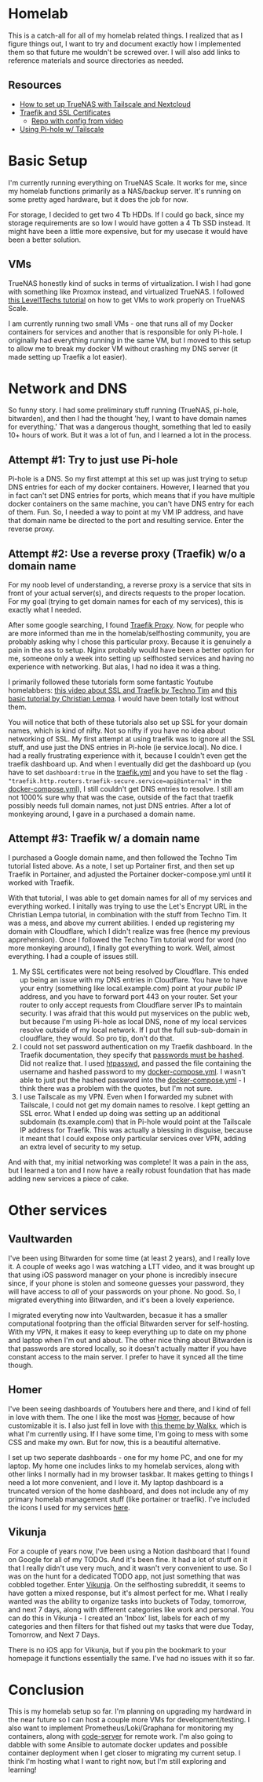 # Homelab
This is a catch-all for all of my homelab related things. I realized that as I figure things out, I want to try and document exactly how I implemented them so that future me wouldn't be screwed over. I will also add links to reference materials and source directories as needed.

## Resources
- [How to set up TrueNAS with Tailscale and Nextcloud](https://forum.level1techs.com/t/truenas-scale-ultimate-home-setup-incl-tailscale/186444)
- [Traefik and SSL Certificates](https://www.youtube.com/watch?v=liV3c9m_OX8)
    - [Repo with config from video](https://github.com/techno-tim/techno-tim.github.io/tree/master/reference_files/traefik-portainer-ssl)
- [Using Pi-hole w/ Tailscale](https://leonsteenkamp.co.za/posts/traefikproxyintro/)

# Basic Setup
I'm currently running everything on TrueNAS Scale. It works for me, since my homelab functions primarily as a NAS/backup server. It's running on some pretty aged hardware, but it does the job for now. 

For storage, I decided to get two 4 Tb HDDs. If I could go back, since my storage requirements are so low I would have gotten a 4 Tb SSD instead. It might have been a little more expensive, but for my usecase it would have been a better solution. 

## VMs
TrueNAS honestly kind of sucks in terms of virtualization. I wish I had gone with something like Proxmox instead, and virtualized TrueNAS. I followed [this Level1Techs tutorial](https://forum.level1techs.com/t/truenas-scale-ultimate-home-setup-incl-tailscale/186444) on how to get VMs to work properly on TrueNAS Scale.

I am currently running two small VMs - one that runs all of my Docker containers for services and another that is responsible for only Pi-hole. I originally had everything running in the same VM, but I moved to this setup to allow me to break my docker VM without crashing my DNS server (it made setting up Traefik a lot easier).

# Network and DNS
So funny story. I had some preliminary stuff running (TrueNAS, pi-hole, bitwarden), and then I had the thought 'hey, I want to have domain names for everything.' That was a dangerous thought, something that led to easily 10+ hours of work. But it was a lot of fun, and I learned a lot in the process.

## Attempt #1: Try to just use Pi-hole
Pi-hole is a DNS. So my first attempt at this set up was just trying to setup DNS entries for each of my docker containers. However, I learned that you in fact can't set DNS entries for ports, which means that if you have multiple docker containers on the same machine, you can't have DNS entry for each of them. Fun. So, I needed a way to point at my VM IP address, and have that domain name be directed to the port and resulting service. Enter the reverse proxy.

## Attempt #2: Use a reverse proxy (Traefik) w/o a domain name
For my noob level of understanding, a reverse proxy is a service that sits in front of your actual server(s), and directs requests to the proper location. For my goal (trying to get domain names for each of my services), this is exactly what I needed. 

After some google searching, I found [Traefik Proxy](https://traefik.io/traefik/). Now, for people who are more informed than me in the homelab/selfhosting community, you are probably asking why I chose this particular proxy. Because it is genuinely a pain in the ass to setup. Nginx probably would have been a better option for me, someone only a week into setting up selfhosted services and having no experience with networking. But alas, I had no idea it was a thing.

I primarily followed these tutorials form some fantastic Youtube homelabbers: [this video about SSL and Traefik by Techno Tim](https://www.youtube.com/watch?v=liV3c9m_OX8) and [this basic tutorial by Christian Lempa](https://www.youtube.com/watch?v=wLrmmh1eI94). I would have been totally lost without them. 

You will notice that both of these tutorials also set up SSL for your domain names, which is kind of nifty. Not so nifty if you have no idea about networking of SSL. My first attempt at using traefik was to ignore all the SSL stuff, and use just the DNS entries in Pi-hole (ie service.local). No dice. I had a really frustrating experience with it, because I couldn't even get the traefik dashboard up. And when I eventually did get the dashboard up (you have to set `dashboard:true` in the [traefik.yml](/docker/traefik/data/traefik.yml) and you have to set the flag `- "traefik.http.routers.traefik-secure.service=api@internal"` in the [docker-compose.yml](/docker/traefik/docker-compose.yml)), I still couldn't get DNS entries to resolve. I still am not 1000% sure why that was the case, outside of the fact that traefik possibly needs full domain names, not just DNS entries. After a lot of monkeying around, I gave in a purchased a domain name.

## Attempt #3: Traefik w/ a domain name
I purchased a Google domain name, and then followed the Techno Tim tutorial listed above. As a note, I set up Portainer first, and then set up Traefik in Portainer, and adjusted the Portainer docker-compose.yml until it worked with Traefik. 

With that tutorial, I was able to get domain names for all of my services and everything worked. I initally was trying to use the Let's Encrypt URL in the Christian Lempa tutorial, in combination with the stuff from Techno Tim. It was a mess, and above my current abilities. I ended up registering my domain with Cloudflare, which I didn't realize was free (hence my previous apprehension). Once I followed the Techno Tim tutorial word for word (no more monkeying around), I finally got everything to work. Well, almost everything. I had a couple of issues still. 

1. My SSL certificates were not being resolved by Cloudflare. This ended up being an issue with my DNS entries in Cloudflare. You have to have your entry (something like local.example.com) point at your _public_ IP address, and you have to forward port 443 on your router. Set your router to only accept requests from Cloudflare server IPs to maintain security. I was afraid that this would put myservices on the public web, but because I'm using Pi-hole as local DNS, none of my local services resolve outside of my local network. If I put the full sub-sub-domain in cloudflare, they would. So pro tip, don't do that.
2. I could not set password authentication on my Traefik dashboard. In the Traefik documentation, they specify that [passwords must be hashed](https://doc.traefik.io/traefik/middlewares/http/basicauth/). Did not realize that. I used [htpasswd](https://httpd.apache.org/docs/2.4/programs/htpasswd.html), and passed the file containing the username and hashed password to my [docker-compose.yml](/docker/traefik/docker-compose.yml). I wasn't able to just put the hashed password into the [docker-compose.yml](/docker/traefik/docker-compose.yml) - I think there was a problem with the quotes, but I'm not sure.
3. I use Tailscale as my VPN. Even when I forwarded my subnet with Tailscale, I could not get my domain names to resolve. I kept getting an SSL error. What I ended up doing was setting up an additional subdomain (ts.example.com) that in Pi-hole would point at the Tailscale IP address for Traefik. This was actually a blessing in disguise, because it meant that I could expose only particular services over VPN, adding an extra level of security to my setup. 

And with that, my initial networking was complete! It was a pain in the ass, but I learned a ton and I now have a really robust foundation that has made adding new services a piece of cake. 

# Other services

## Vaultwarden
I've been using Bitwarden for some time (at least 2 years), and I really love it. A couple of weeks ago I was watching a LTT video, and it was brought up that using iOS password manager on your phone is incredibly insecure since, if your phone is stolen and someone guesses your password, they will have access to _all_ of your passwords on your phone. No good. So, I migrated everything into Bitwarden, and it's been a lovely experience.

I migrated everyting now into Vaultwarden, becasue it has a smaller computational footpring than the official Bitwarden server for self-hosting. With my VPN, it makes it easy to keep everything up to date on my phone and laptop when I'm out and about. The other nice thing about Bitwarden is that passwords are stored locally, so it doesn't actually matter if you have constant access to the main server. I prefer to have it synced all the time though.

## Homer
I've been seeing dashboards of Youtubers here and there, and I kind of fell in love with them. The one I like the most was [Homer](https://github.com/bastienwirtz/homer), because of how customizable it is. I also just fell in love with [this theme by Walkx](https://github.com/walkxcode/homer-theme), which is what I'm currently using. If I have some time, I'm going to mess with some CSS and make my own. But for now, this is a beautiful alternative.

I set up two seperate dashboards - one for my home PC, and one for my laptop. My home one includes links to my homelab services, along with other links I normally had in my browser taskbar. It makes getting to things I need a lot more convenient, and I love it. My laptop dashboard is a truncated version of the home dashboard, and does not include any of my primary homelab management stuff (like portainer or traefik). I've included the icons I used for my services [here](/docker/homer/tools/). 

## Vikunja
For a couple of years now, I've been using a Notion dashboard that I found on Google for all of my TODOs. And it's been fine. It had a lot of stuff on it that I really didn't use very much, and it wasn't very convenient to use. So I was on the hunt for a dedicated TODO app, not just something that was cobbled together. Enter [Vikunja](https://vikunja.io/). On the selfhosting subreddit, it seems to have gotten a mixed response, but it's almost perfect for me. What I really wanted was the ability to organize tasks into buckets of Today, tomorrow, and next 7 days, along with different categories like work and personal. You can do this in Vikunja - I created an 'Inbox' list, labels for each of my categories and then filters for that fished out my tasks that were due Today, Tomorrow, and Next 7 Days. 

There is no iOS app for Vikunja, but if you pin the bookmark to your homepage it functions essentially the same. I've had no issues with it so far. 

# Conclusion
This is my homelab setup so far. I'm planning on upgrading my hardward in the near future so I can host a couple more VMs for development/testing. I also want to implement Prometheus/Loki/Graphana for monitoring my containers, along with [code-server](https://github.com/coder/code-server) for remote work. I'm also going to dabble with some Ansible to automate docker updates and possible container deployment when I get closer to migrating my current setup. I think I'm hosting what I want to right now, but I'm still exploring and learning!

